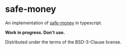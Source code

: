 # safe-money

An implementation of [safe-money](https://ren.zone/articles/safe-money) in typescript.

**Work in progress. Don't use.**

Distributed under the terms of the BSD-3-Clause license.

